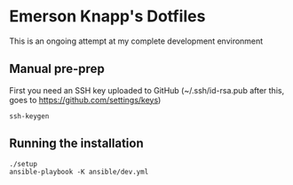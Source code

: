 # Emerson Knapp's Dotfiles

This is an ongoing attempt at my complete development environment

## Manual pre-prep

First you need an SSH key uploaded to GitHub (~/.ssh/id-rsa.pub after this, goes to https://github.com/settings/keys)

```
ssh-keygen
```

## Running the installation

```
./setup
ansible-playbook -K ansible/dev.yml
```
